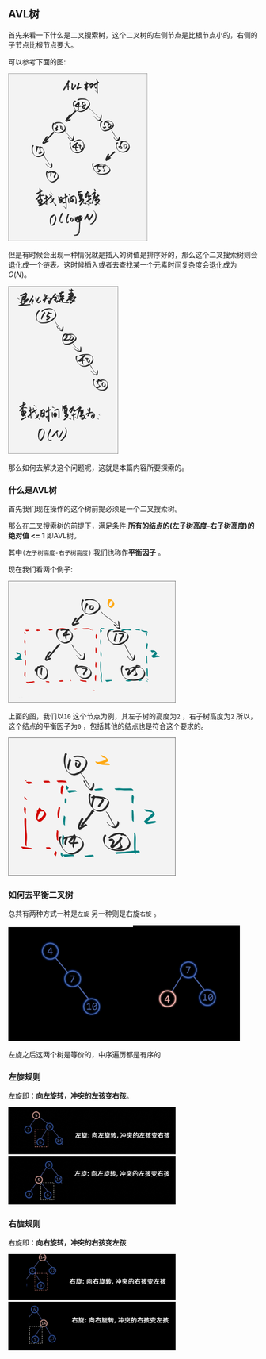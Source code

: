 ## AVL树

首先来看一下什么是二叉搜索树，这个二叉树的左侧节点是比根节点小的，右侧的子节点比根节点要大。

可以参考下面的图:

<img src="./images/avl_tree.png" alt="avl树" style="zoom: 33%;" />

 

但是有时候会出现一种情况就是插入的树值是排序好的，那么这个二叉搜索树则会退化成一个链表。这时候插入或者去查找某一个元素时间复杂度会退化成为$O(N)$。

<img src="./images/avl_change_to_linkedlist.png" alt="失衡的二叉搜索树" style="zoom: 33%;" />

那么如何去解决这个问题呢，这就是本篇内容所要探索的。

### 什么是AVL树
首先我们现在操作的这个树前提必须是一个二叉搜索树。

那么在二叉搜索树的前提下，满足条件:**所有的结点的(左子树高度-右子树高度)的绝对值 <= 1** 即AVL树。

其中`(左子树高度-右子树高度)` 我们也称作**平衡因子** 。

现在我们看两个例子:

<img src="./images/avl_correct.png" alt="合法的AVL树" style="zoom:33%;" />

上面的图，我们以`10` 这个节点为例，其左子树的高度为`2` ，右子树高度为`2` 所以，这个结点的平衡因子为`0` ，包括其他的结点也是符合这个要求的。

<img src="./images/avl_need_to_roate.png" style="zoom:33%;" />

### 如何去平衡二叉树

总共有两种方式一种是`左旋` 另一种则是右旋`右旋` 。

<img src="./images/avl_left_roate_before.png" alt="需要左旋的树" style="zoom:33%;" /><img src="./images/avl_left_roate_after.png" alt="左旋之后的树" style="zoom:33%;" />

左旋之后这两个树是等价的，中序遍历都是有序的

### 左旋规则
左旋即：**向左旋转，冲突的左孩变右孩**。


<img src="./images/avl_left_roate_rule_1.png" alt="左旋规则_未旋转前" style="zoom:33%;" />

<img src="./images/avl_left_roate_rule_2.png" alt="左旋规则_旋转后" style="zoom:33%;" />

### 右旋规则

右旋即：**向右旋转，冲突的右孩变左孩**

<img src="./images/avl_right_roate_rule1.png" alt="右旋规则_未旋转前" style="zoom:33%;" />

<img src="./images/avl_right_roate_rule_2.png" alt="右旋规则_旋转后" style="zoom:33%;" />




